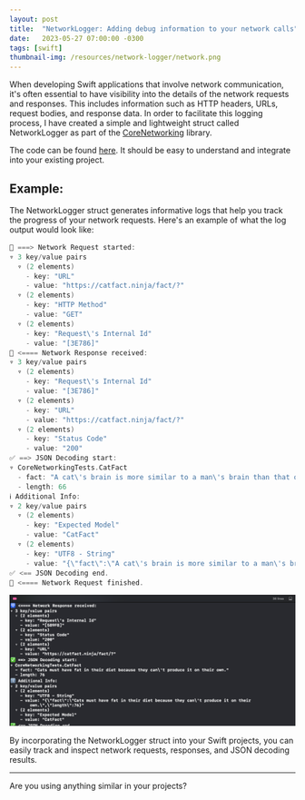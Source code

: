 ```yaml
---
layout: post
title:  "NetworkLogger: Adding debug information to your network calls"
date:   2023-05-27 07:00:00 -0300
tags: [swift]
thumbnail-img: /resources/network-logger/network.png
---
```


When developing Swift applications that involve network communication, it's often essential to have visibility into the details of the network requests and responses. This includes information such as HTTP headers, URLs, request bodies, and response data. In order to facilitate this logging process, I have created a simple and lightweight struct called NetworkLogger as part of the [CoreNetworking](https://github.com/mdb1/CoreNetworking) library.

The code can be found [here](https://github.com/mdb1/CoreNetworking/blob/main/Sources/CoreNetworking/NetworkLogger.swift). It should be easy to understand and integrate into your existing project.

## Example:
The NetworkLogger struct generates informative logs that help you track the progress of your network requests. Here's an example of what the log output would look like:

```swift
🛜 ===> Network Request started:
▿ 3 key/value pairs
  ▿ (2 elements)
    - key: "URL"
    - value: "https://catfact.ninja/fact/?"
  ▿ (2 elements)
    - key: "HTTP Method"
    - value: "GET"
  ▿ (2 elements)
    - key: "Request\'s Internal Id"
    - value: "[3E786]"
🛜 <==== Network Response received:
▿ 3 key/value pairs
  ▿ (2 elements)
    - key: "Request\'s Internal Id"
    - value: "[3E786]"
  ▿ (2 elements)
    - key: "URL"
    - value: "https://catfact.ninja/fact/?"
  ▿ (2 elements)
    - key: "Status Code"
    - value: "200"
✅ ==> JSON Decoding start:
▿ CoreNetworkingTests.CatFact
  - fact: "A cat\'s brain is more similar to a man\'s brain than that of a dog."
  - length: 66
ℹ️ Additional Info:
▿ 2 key/value pairs
  ▿ (2 elements)
    - key: "Expected Model"
    - value: "CatFact"
  ▿ (2 elements)
    - key: "UTF8 - String"
    - value: "{\"fact\":\"A cat\'s brain is more similar to a man\'s brain than that of a dog.\",\"length\":66}"
✅ <== JSON Decoding end.
🏁 <==== Network Request finished.
```

![network](/resources/network-logger/network.png)

By incorporating the NetworkLogger struct into your Swift projects, you can easily track and inspect network requests, responses, and JSON decoding results.

---

Are you using anything similar in your projects?